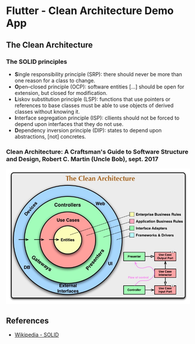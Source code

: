 # Flutter - Clean Architecture Demo App

## The Clean Architecture

### The SOLID principles

* **S**ingle responsibility principle (SRP): there should never be more than one reason for a class to change.
* **O**pen–closed principle (OCP): software entities [...] should be open for extension, but closed for modification.
* **L**iskov substitution principle (LSP): functions that use pointers or references to base classes must be able to use objects of derived classes without knowing it.
* **I**nterface segregation principle (ISP): cllients should not be forced to depend upon interfaces that they do not use.
* **D**ependency inversion principle (DIP): states to depend upon abstractions, [not] concretes.

### Clean Architecture: A Craftsman's Guide to Software Structure and Design, Robert C. Martin (Uncle Bob), sept. 2017

![clean architecture](clean_architecture.jpeg)

## References

* [Wikipedia - SOLID](https://en.wikipedia.org/wiki/SOLID)
